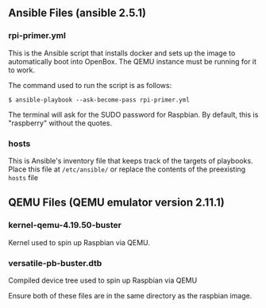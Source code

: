 ## Ansible Files (ansible 2.5.1)
### rpi-primer.yml
This is the Ansible script that installs docker and sets up the image to automatically boot into OpenBox. The QEMU instance must be running for it to work. 

The command used to run the script is as follows:

`$ ansible-playbook --ask-become-pass rpi-primer.yml` 

The terminal will ask for the SUDO password for Raspbian. By default, this is "raspberry" without the quotes.

### hosts
This is Ansible's inventory file that keeps track of the targets of playbooks. Place this file at `/etc/ansible/` or replace the contents of the preexisting `hosts` file

## QEMU Files (QEMU emulator version 2.11.1)
### kernel-qemu-4.19.50-buster
Kernel used to spin up Raspbian via QEMU. 

### versatile-pb-buster.dtb
Compiled device tree used to spin up Raspbian via QEMU

Ensure both of these files are in the same directory as the raspbian image.
